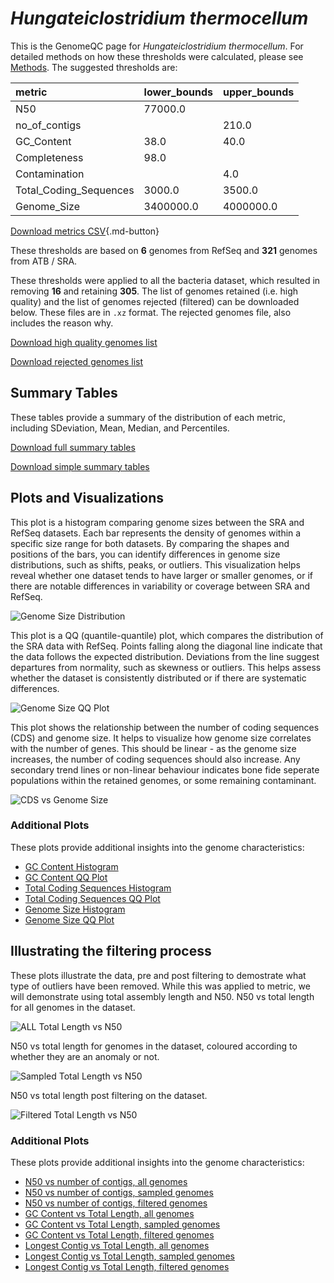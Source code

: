 # *Hungateiclostridium thermocellum*

This is the GenomeQC page for *Hungateiclostridium thermocellum*. For detailed methods on how these thresholds were calculated, please see [Methods](../../methods.md).
The suggested thresholds are: 

| metric                 | lower_bounds   | upper_bounds   |
|:-----------------------|:---------------|:---------------|
| N50                    | 77000.0        |                |
| no_of_contigs          |                | 210.0          |
| GC_Content             | 38.0           | 40.0           |
| Completeness           | 98.0           |                |
| Contamination          |                | 4.0            |
| Total_Coding_Sequences | 3000.0         | 3500.0         |
| Genome_Size            | 3400000.0      | 4000000.0      |

[Download metrics CSV](Hungateiclostridium_thermocellum_metrics.csv){.md-button}


These thresholds are based on **6** genomes from RefSeq and **321** genomes from ATB / SRA.

These thresholds were applied to all the bacteria dataset, which resulted in removing **16** and retaining **305**.
The list of genomes retained (i.e. high quality) and the list of genomes rejected (filtered) can be downloaded below. These files are in `.xz` format. The rejected genomes file, also includes the reason why.

[Download high quality genomes list](Hungateiclostridium_thermocellum_high_quality_genomes.csv.xz)


[Download rejected genomes list](Hungateiclostridium_thermocellum_filtered_out_genomes.csv.xz)



## Summary Tables
These tables provide a summary of the distribution of each metric, including SDeviation, Mean, Median, and Percentiles.

[Download full summary tables](summary.csv)

[Download simple summary tables](selected_summary.csv)

## Plots and Visualizations

This plot is a histogram comparing genome sizes between the SRA and RefSeq datasets. Each bar represents the density of genomes within a specific size range for both datasets. By comparing the shapes and positions of the bars, you can identify differences in genome size distributions, such as shifts, peaks, or outliers. This visualization helps reveal whether one dataset tends to have larger or smaller genomes, or if there are notable differences in variability or coverage between SRA and RefSeq.

![Genome Size Distribution](Genome_Size_refseq_histogram_kde.png)

This plot is a QQ (quantile-quantile) plot, which compares the distribution of the SRA data with RefSeq. Points falling along the diagonal line indicate that the data follows the expected distribution. Deviations from the line suggest departures from normality, such as skewness or outliers. This helps assess whether the dataset is consistently distributed or if there are systematic differences.

![Genome Size QQ Plot](Genome_Size_refseq_qqplot.png)

This plot shows the relationship between the number of coding sequences (CDS) and genome size. It helps to visualize how genome size correlates with the number of genes. This should be linear - as the genome size increases, the number of coding sequences should also increase. Any secondary trend lines or non-linear behaviour indicates bone fide seperate populations within the retained genomes, or some remaining contaminant. 

![CDS vs Genome Size](Hungateiclostridium_thermocellum_CDS_vs_Genome_Size.png)

### Additional Plots

These plots provide additional insights into the genome characteristics:

- [GC Content Histogram](GC_Content_refseq_histogram_kde.png)
- [GC Content QQ Plot](GC_Content_refseq_qqplot.png)
- [Total Coding Sequences Histogram](Total_Coding_Sequences_refseq_histogram_kde.png)
- [Total Coding Sequences QQ Plot](Total_Coding_Sequences_refseq_qqplot.png)
- [Genome Size Histogram](Genome_Size_refseq_histogram_kde.png)
- [Genome Size QQ Plot](Genome_Size_refseq_qqplot.png)
## Illustrating the filtering process
These plots illustrate the data, pre and post filtering to demostrate what type of outliers have been removed. While this was applied to metric, we will demonstrate using total assembly length and N50.
N50 vs total length for all genomes in the dataset.

![ALL Total Length vs N50](Hungateiclostridium_thermocellum_all_total_length_N50.png)

N50 vs total length for genomes in the dataset, coloured according to whether they are an anomaly or not.

![Sampled Total Length vs N50](Hungateiclostridium_thermocellum_sample_total_length_N50.png)

N50 vs total length post filtering on the dataset.

![Filtered Total Length vs N50](Hungateiclostridium_thermocellum_filt_total_length_N50.png)

### Additional Plots

These plots provide additional insights into the genome characteristics:

- [N50 vs number of contigs, all genomes](Hungateiclostridium_thermocellum_all_N50_number.png)
- [N50 vs number of contigs, sampled genomes](Hungateiclostridium_thermocellum_sample_N50_number.png)
- [N50 vs number of contigs, filtered genomes](Hungateiclostridium_thermocellum_filt_N50_number.png)
- [GC Content vs Total Length, all genomes](Hungateiclostridium_thermocellum_all_total_length_GC_Content.png)
- [GC Content vs Total Length, sampled genomes](Hungateiclostridium_thermocellum_sample_total_length_GC_Content.png)
- [GC Content vs Total Length, filtered genomes](Hungateiclostridium_thermocellum_filt_total_length_GC_Content.png)
- [Longest Contig vs Total Length, all genomes](Hungateiclostridium_thermocellum_all_total_length_longest.png)
- [Longest Contig vs Total Length, sampled genomes](Hungateiclostridium_thermocellum_sample_total_length_longest.png)
- [Longest Contig vs Total Length, filtered genomes](Hungateiclostridium_thermocellum_filt_total_length_longest.png)
